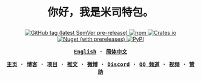 <h1 align="center">
<samp>

你好，我是米司特包。

</samp>
</h1>

<p align="center">
  <a href="https://pkg.go.dev/github.com/misitebao/misitebao/cmd/misitebao">
    <img alt="GitHub tag (latest SemVer pre-release)" src="https://img.shields.io/github/v/tag/misitebao/misitebao?include_prereleases&label=pkg.go.dev"/>
  </a>
  <a href="https://www.npmjs.com/package/misitebao">
    <img alt="npm" src="https://img.shields.io/npm/v/misitebao"/>
  </a>
  <a href="https://crates.io/crates/misitebao">
    <img alt="Crates.io" src="https://img.shields.io/crates/v/misitebao"/>
  </a>
  <a href="https://www.nuget.org/packages/misitebao">
    <img alt="Nuget (with prereleases)" src="https://img.shields.io/nuget/vpre/misitebao"/>
  </a>
  <a href="https://pypi.org/project/misitebao/">
    <img alt="PyPI" src="https://img.shields.io/pypi/v/misitebao"/>
  </a>
</p>

<div align="center">
<strong>
<samp>

[English](README.md) · [简体中文](README.zh-Hans.md)

</samp>
</strong>
</div>

<div align="center">
<strong>
<samp>

<a href="https://misitebao.com">主页</a> ·
<a href="https://blog.misitebao.com">博客</a> ·
<a href="https://misitebao.com/projects">项目</a> ·
<a href="https://twitter.com/misitebao">推文</a> ·
<a href="https://weibo.com/misitebao">微博</a> ·
<a href="https://discord.gg/rnt9jnD29v">Discord</a> ·
<a href="https://pd.qq.com/s/2gab60mmu">QQ 频道</a> ·
<a href="https://misitebao.com/videos">视频</a> ·
<a href="https://misitebao.com/sponsors">赞助</a>

</samp>
</strong>
</div>
